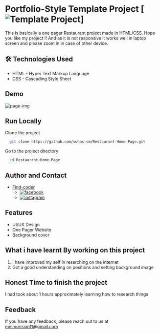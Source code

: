 
# Portfolio-Style Template Project [![Template Project](https://img.shields.io/badge/Technologies%20-HTML%2FCSS-brightgreen)]

This is basically a one pager Restaurant project made in HTML/CSS.
Hope you like my project !! And as it is not responsive it works well in laptop screen and please zoom in in case of other device.

## 🛠 Technologies Used
  - HTML - Hyper Text Markup Language
  - CSS - Cascading Style Sheet

## Demo
![page-img](./assets/page-img.PNG)

## Run Locally

Clone the project

```bash
  git clone https://github.com/suhas-sm/Restaurant-Home-Page.git
```

Go to the project directory

```bash
  cd Restaurant-Home-Page
```
## Author and Contact

 - [Find-coder](https://www.findcoder.io/u/suhas_sm)
    - [![facebook](https://img.shields.io/badge/Facebook-0A66C2?style=for-the-badge&logo=facebook&logoColor=white)](https://www.facebook.com/suhas.melmuri)
    - [![instagram](https://img.shields.io/badge/Instagram-0A66C2?style=for-the-badge&logo=instagram&logoColor=white)](https://www.instagram.com/_suhas_sm/)
   

## Features

- UI/UX Design
- One Pager Website
- Background cover

## What i have learnt By working on this project
1. I have improved my self in reserching on the internet
2. Got a good understanding on positions and setting background image


## Honest Time to finish the project

I had took about 1 hours approximately learning how to research things

## Feedback

If you have any feedback, please reach out to us at melmurissm11@gmail.com


